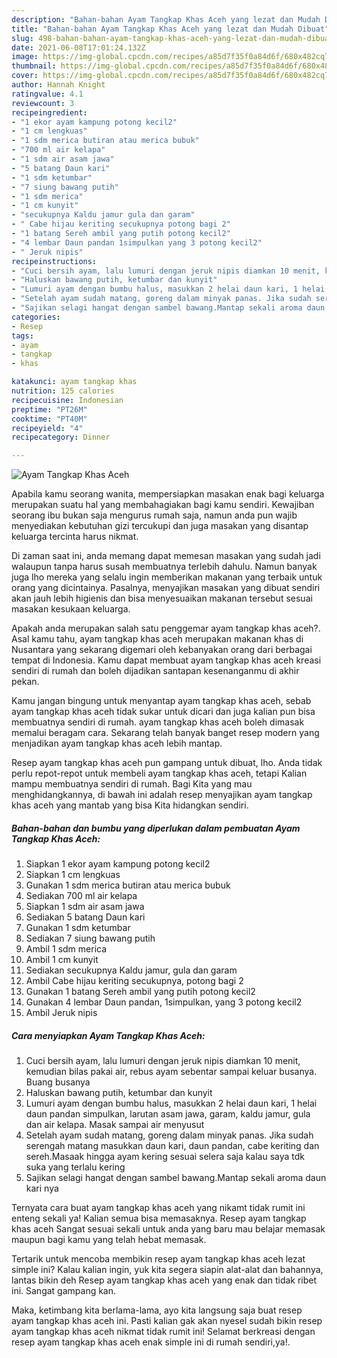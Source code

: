 ```yaml
---
description: "Bahan-bahan Ayam Tangkap Khas Aceh yang lezat dan Mudah Dibuat"
title: "Bahan-bahan Ayam Tangkap Khas Aceh yang lezat dan Mudah Dibuat"
slug: 498-bahan-bahan-ayam-tangkap-khas-aceh-yang-lezat-dan-mudah-dibuat
date: 2021-06-08T17:01:24.132Z
image: https://img-global.cpcdn.com/recipes/a85d7f35f0a84d6f/680x482cq70/ayam-tangkap-khas-aceh-foto-resep-utama.jpg
thumbnail: https://img-global.cpcdn.com/recipes/a85d7f35f0a84d6f/680x482cq70/ayam-tangkap-khas-aceh-foto-resep-utama.jpg
cover: https://img-global.cpcdn.com/recipes/a85d7f35f0a84d6f/680x482cq70/ayam-tangkap-khas-aceh-foto-resep-utama.jpg
author: Hannah Knight
ratingvalue: 4.1
reviewcount: 3
recipeingredient:
- "1 ekor ayam kampung potong kecil2"
- "1 cm lengkuas"
- "1 sdm merica butiran atau merica bubuk"
- "700 ml air kelapa"
- "1 sdm air asam jawa"
- "5 batang Daun kari"
- "1 sdm ketumbar"
- "7 siung bawang putih"
- "1 sdm merica"
- "1 cm kunyit"
- "secukupnya Kaldu jamur gula dan garam"
- " Cabe hijau keriting secukupnya potong bagi 2"
- "1 batang Sereh ambil yang putih potong kecil2"
- "4 lembar Daun pandan 1simpulkan yang 3 potong kecil2"
- " Jeruk nipis"
recipeinstructions:
- "Cuci bersih ayam, lalu lumuri dengan jeruk nipis diamkan 10 menit, kemudian bilas pakai air, rebus ayam sebentar sampai keluar busanya. Buang busanya"
- "Haluskan bawang putih, ketumbar dan kunyit"
- "Lumuri ayam dengan bumbu halus, masukkan 2 helai daun kari, 1 helai daun pandan simpulkan, larutan asam jawa, garam, kaldu jamur, gula dan air kelapa. Masak sampai air menyusut"
- "Setelah ayam sudah matang, goreng dalam minyak panas. Jika sudah serengah matang masukkan daun kari, daun pandan, cabe keriting dan sereh.Masaak hingga ayam kering sesuai selera saja kalau saya tdk suka yang terlalu kering"
- "Sajikan selagi hangat dengan sambel bawang.Mantap sekali aroma daun kari nya"
categories:
- Resep
tags:
- ayam
- tangkap
- khas

katakunci: ayam tangkap khas 
nutrition: 125 calories
recipecuisine: Indonesian
preptime: "PT26M"
cooktime: "PT40M"
recipeyield: "4"
recipecategory: Dinner

---
```



![Ayam Tangkap Khas Aceh](https://img-global.cpcdn.com/recipes/a85d7f35f0a84d6f/680x482cq70/ayam-tangkap-khas-aceh-foto-resep-utama.jpg)

Apabila kamu seorang wanita, mempersiapkan masakan enak bagi keluarga merupakan suatu hal yang membahagiakan bagi kamu sendiri. Kewajiban seorang ibu bukan saja mengurus rumah saja, namun anda pun wajib menyediakan kebutuhan gizi tercukupi dan juga masakan yang disantap keluarga tercinta harus nikmat.

Di zaman  saat ini, anda memang dapat memesan masakan yang sudah jadi walaupun tanpa harus susah membuatnya terlebih dahulu. Namun banyak juga lho mereka yang selalu ingin memberikan makanan yang terbaik untuk orang yang dicintainya. Pasalnya, menyajikan masakan yang dibuat sendiri akan jauh lebih higienis dan bisa menyesuaikan makanan tersebut sesuai masakan kesukaan keluarga. 



Apakah anda merupakan salah satu penggemar ayam tangkap khas aceh?. Asal kamu tahu, ayam tangkap khas aceh merupakan makanan khas di Nusantara yang sekarang digemari oleh kebanyakan orang dari berbagai tempat di Indonesia. Kamu dapat membuat ayam tangkap khas aceh kreasi sendiri di rumah dan boleh dijadikan santapan kesenanganmu di akhir pekan.

Kamu jangan bingung untuk menyantap ayam tangkap khas aceh, sebab ayam tangkap khas aceh tidak sukar untuk dicari dan juga kalian pun bisa membuatnya sendiri di rumah. ayam tangkap khas aceh boleh dimasak memalui beragam cara. Sekarang telah banyak banget resep modern yang menjadikan ayam tangkap khas aceh lebih mantap.

Resep ayam tangkap khas aceh pun gampang untuk dibuat, lho. Anda tidak perlu repot-repot untuk membeli ayam tangkap khas aceh, tetapi Kalian mampu membuatnya sendiri di rumah. Bagi Kita yang mau menghidangkannya, di bawah ini adalah resep menyajikan ayam tangkap khas aceh yang mantab yang bisa Kita hidangkan sendiri.

<!--inarticleads1-->

##### Bahan-bahan dan bumbu yang diperlukan dalam pembuatan Ayam Tangkap Khas Aceh:

1. Siapkan 1 ekor ayam kampung potong kecil2
1. Siapkan 1 cm lengkuas
1. Gunakan 1 sdm merica butiran atau merica bubuk
1. Sediakan 700 ml air kelapa
1. Siapkan 1 sdm air asam jawa
1. Sediakan 5 batang Daun kari
1. Gunakan 1 sdm ketumbar
1. Sediakan 7 siung bawang putih
1. Ambil 1 sdm merica
1. Ambil 1 cm kunyit
1. Sediakan secukupnya Kaldu jamur, gula dan garam
1. Ambil  Cabe hijau keriting secukupnya, potong bagi 2
1. Gunakan 1 batang Sereh ambil yang putih potong kecil2
1. Gunakan 4 lembar Daun pandan, 1simpulkan, yang 3 potong kecil2
1. Ambil  Jeruk nipis




<!--inarticleads2-->

##### Cara menyiapkan Ayam Tangkap Khas Aceh:

1. Cuci bersih ayam, lalu lumuri dengan jeruk nipis diamkan 10 menit, kemudian bilas pakai air, rebus ayam sebentar sampai keluar busanya. Buang busanya
1. Haluskan bawang putih, ketumbar dan kunyit
1. Lumuri ayam dengan bumbu halus, masukkan 2 helai daun kari, 1 helai daun pandan simpulkan, larutan asam jawa, garam, kaldu jamur, gula dan air kelapa. Masak sampai air menyusut
1. Setelah ayam sudah matang, goreng dalam minyak panas. Jika sudah serengah matang masukkan daun kari, daun pandan, cabe keriting dan sereh.Masaak hingga ayam kering sesuai selera saja kalau saya tdk suka yang terlalu kering
1. Sajikan selagi hangat dengan sambel bawang.Mantap sekali aroma daun kari nya




Ternyata cara buat ayam tangkap khas aceh yang nikamt tidak rumit ini enteng sekali ya! Kalian semua bisa memasaknya. Resep ayam tangkap khas aceh Sangat sesuai sekali untuk anda yang baru mau belajar memasak maupun bagi kamu yang telah hebat memasak.

Tertarik untuk mencoba membikin resep ayam tangkap khas aceh lezat simple ini? Kalau kalian ingin, yuk kita segera siapin alat-alat dan bahannya, lantas bikin deh Resep ayam tangkap khas aceh yang enak dan tidak ribet ini. Sangat gampang kan. 

Maka, ketimbang kita berlama-lama, ayo kita langsung saja buat resep ayam tangkap khas aceh ini. Pasti kalian gak akan nyesel sudah bikin resep ayam tangkap khas aceh nikmat tidak rumit ini! Selamat berkreasi dengan resep ayam tangkap khas aceh enak simple ini di rumah sendiri,ya!.

